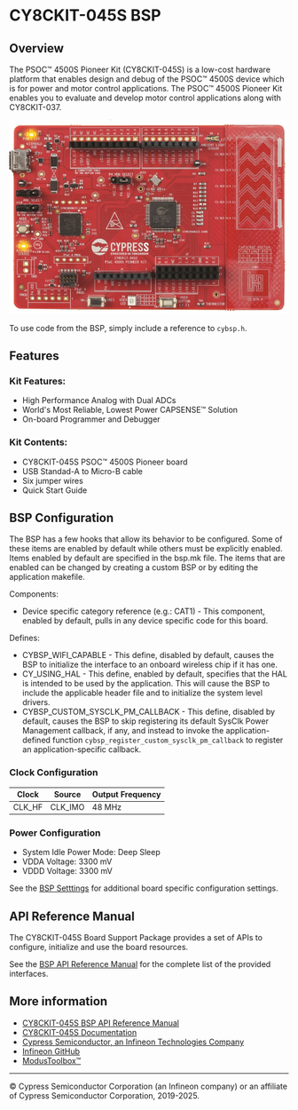 # CY8CKIT-045S BSP

## Overview

The PSOC™ 4500S Pioneer Kit (CY8CKIT-045S) is a low-cost hardware platform that enables design and debug of the PSOC™ 4500S device which is for power and motor control applications. The PSOC™ 4500S Pioneer Kit enables you to evaluate and develop motor control applications along with CY8CKIT-037.

![](docs/html/board.png)

To use code from the BSP, simply include a reference to `cybsp.h`.

## Features

### Kit Features:

* High Performance Analog with Dual ADCs         
* World's Most Reliable, Lowest Power CAPSENSE™ Solution
* On-board Programmer and Debugger

### Kit Contents:

* CY8CKIT-045S PSOC™ 4500S Pioneer board
* USB Standad-A to Micro-B cable
* Six jumper wires
* Quick Start Guide

## BSP Configuration

The BSP has a few hooks that allow its behavior to be configured. Some of these items are enabled by default while others must be explicitly enabled. Items enabled by default are specified in the bsp.mk file. The items that are enabled can be changed by creating a custom BSP or by editing the application makefile.

Components:
* Device specific category reference (e.g.: CAT1) - This component, enabled by default, pulls in any device specific code for this board.

Defines:
* CYBSP_WIFI_CAPABLE - This define, disabled by default, causes the BSP to initialize the interface to an onboard wireless chip if it has one.
* CY_USING_HAL - This define, enabled by default, specifies that the HAL is intended to be used by the application. This will cause the BSP to include the applicable header file and to initialize the system level drivers.
* CYBSP_CUSTOM_SYSCLK_PM_CALLBACK - This define, disabled by default, causes the BSP to skip registering its default SysClk Power Management callback, if any, and instead to invoke the application-defined function `cybsp_register_custom_sysclk_pm_callback` to register an application-specific callback.

### Clock Configuration

| Clock    | Source    | Output Frequency |
|----------|-----------|------------------|
| CLK_HF   | CLK_IMO   | 48 MHz           |

### Power Configuration

* System Idle Power Mode: Deep Sleep
* VDDA Voltage: 3300 mV
* VDDD Voltage: 3300 mV

See the [BSP Setttings][settings] for additional board specific configuration settings.

## API Reference Manual

The CY8CKIT-045S Board Support Package provides a set of APIs to configure, initialize and use the board resources.

See the [BSP API Reference Manual][api] for the complete list of the provided interfaces.

## More information
* [CY8CKIT-045S BSP API Reference Manual][api]
* [CY8CKIT-045S Documentation](https://www.infineon.com/cms/en/product/evaluation-boards/cy8ckit-045s/)
* [Cypress Semiconductor, an Infineon Technologies Company](http://www.cypress.com)
* [Infineon GitHub](https://github.com/infineon)
* [ModusToolbox™](https://www.cypress.com/products/modustoolbox-software-environment)

[api]: https://infineon.github.io/TARGET_CY8CKIT-045S/html/modules.html
[settings]: https://infineon.github.io/TARGET_CY8CKIT-045S/html/md_bsp_settings.html

---
© Cypress Semiconductor Corporation (an Infineon company) or an affiliate of Cypress Semiconductor Corporation, 2019-2025.